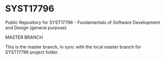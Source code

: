# SYST17796
Public Repository for SYST17796 - Fundamentals of Software Development and Design (general purpose)

MASTER BRANCH

This is the master branch, in sync with the local master branch for SYST17796 project folder.
